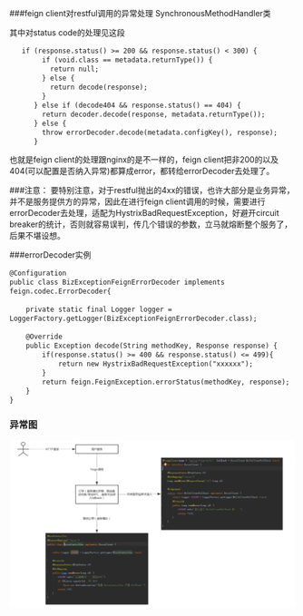 ###feign client对restful调用的异常处理
SynchronousMethodHandler类

其中对status code的处理见这段
```
   if (response.status() >= 200 && response.status() < 300) {
        if (void.class == metadata.returnType()) {
          return null;
        } else {
          return decode(response);
        }
      } else if (decode404 && response.status() == 404) {
        return decoder.decode(response, metadata.returnType());
      } else {
        throw errorDecoder.decode(metadata.configKey(), response);
      }
```

也就是feign client的处理跟nginx的是不一样的，feign client把非200的以及404(可以配置是否纳入异常)都算成error，都转给errorDecoder去处理了。

###注意：
要特别注意，对于restful抛出的4xx的错误，也许大部分是业务异常，并不是服务提供方的异常，因此在进行feign client调用的时候，需要进行errorDecoder去处理，适配为HystrixBadRequestException，好避开circuit breaker的统计，否则就容易误判，传几个错误的参数，立马就熔断整个服务了，后果不堪设想。

###errorDecoder实例
```
@Configuration
public class BizExceptionFeignErrorDecoder implements feign.codec.ErrorDecoder{

    private static final Logger logger = LoggerFactory.getLogger(BizExceptionFeignErrorDecoder.class);

    @Override
    public Exception decode(String methodKey, Response response) {
        if(response.status() >= 400 && response.status() <= 499){
            return new HystrixBadRequestException("xxxxxx");
        }
        return feign.FeignException.errorStatus(methodKey, response);
    }
}

```

### 异常图
![Img_text](img/feign异常.png)